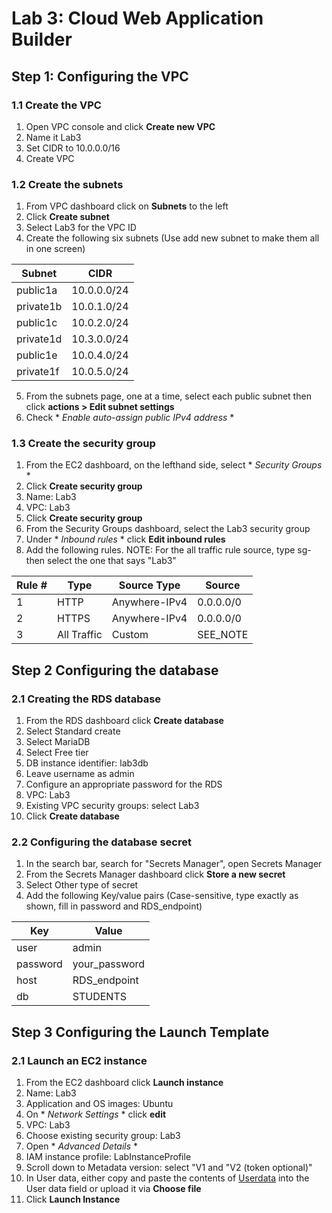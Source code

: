 # Lab 3: Cloud Web Application Builder
## Step 1: Configuring the VPC

### 1.1 Create the VPC
1. Open VPC console and click **Create new VPC**
2. Name it Lab3
3. Set CIDR to 10.0.0.0/16
4. Create VPC
### 1.2 Create the subnets
1. From VPC dashboard click on **Subnets** to the left
2. Click **Create subnet**
3. Select Lab3 for the VPC ID
4. Create the following six subnets (Use add new subnet to make them all in one screen)
   
| Subnet | CIDR |
| --- | --- |
| public1a | 10.0.0.0/24 |
| private1b | 10.0.1.0/24 |
| public1c | 10.0.2.0/24 |
| private1d | 10.3.0.0/24 |
| public1e | 10.0.4.0/24 |
| private1f | 10.0.5.0/24 |

5. From the subnets page, one at a time, select each public subnet then click **actions > Edit subnet settings**
6. Check * *Enable auto-assign public IPv4 address* *

### 1.3 Create the security group
1. From the EC2 dashboard, on the lefthand side, select * *Security Groups* *
2. Click **Create security group**
3. Name: Lab3
4. VPC: Lab3
5. Click **Create security group**
6. From the Security Groups dashboard, select the Lab3 security group
7. Under * *Inbound rules* * click **Edit inbound rules**
8. Add the following rules. NOTE: For the all traffic rule source, type sg- then select the one that says "Lab3"

| Rule # | Type | Source Type | Source |
| --- | --- | --- | --- |
| 1 | HTTP | Anywhere-IPv4 | 0.0.0.0/0 |
| 2 | HTTPS | Anywhere-IPv4 | 0.0.0.0/0 |
| 3 | All Traffic | Custom | SEE_NOTE |


## Step 2 Configuring the database

### 2.1 Creating the RDS database
1. From the RDS dashboard click **Create database**
2. Select Standard create
3. Select MariaDB
4. Select Free tier
5. DB instance identifier: lab3db
6. Leave username as admin
7. Configure an appropriate password for the RDS
8. VPC: Lab3
9. Existing VPC security groups: select Lab3
10. Click **Create database**

### 2.2 Configuring the database secret

1. In the search bar, search for "Secrets Manager", open Secrets Manager
2. From the Secrets Manager dashboard click **Store a new secret**
3. Select Other type of secret
4. Add the following Key/value pairs (Case-sensitive, type exactly as shown, fill in password and RDS_endpoint)

| Key | Value |
| --- | --- |
| user | admin |
| password | your_password |
| host | RDS_endpoint |
| db | STUDENTS |


## Step 3 Configuring the Launch Template

### 2.1 Launch an EC2 instance
1. From the EC2 dashboard click **Launch instance**
2. Name: Lab3
3. Application and OS images: Ubuntu
4. On * *Network Settings* * click **edit**
5. VPC: Lab3
6. Choose existing security group: Lab3
7. Open * *Advanced Details* *
8. IAM instance profile: LabInstanceProfile
9. Scroll down to Metadata version: select "V1 and "V2 (token optional)"
10. In User data, either copy and paste the contents of [Userdata](UserdataScript-phase-3.sh) into the User data field or upload it via **Choose file**
11. Click **Launch Instance**
   

